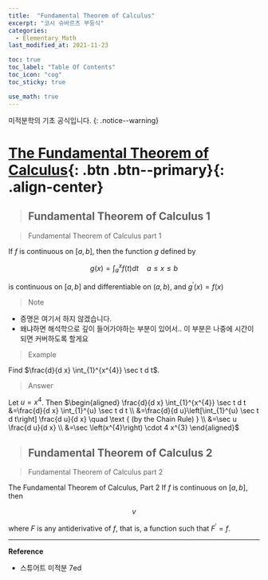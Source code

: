 ```yaml
---
title:  "Fundamental Theorem of Calculus"
excerpt: "코시 슈바르츠 부등식"
categories:
  - Elementary_Math
last_modified_at: 2021-11-23

toc: true
toc_label: "Table Of Contents"
toc_icon: "cog"
toc_sticky: true

use_math: true
---
```


 미적분학의 기초 공식입니다.
{: .notice--warning}

# [The Fundamental Theorem of Calculus](#link){: .btn .btn--primary}{: .align-center}

> ## Fundamental Theorem of Calculus 1

> Fundamental Theorem of Calculus part 1

If $f$ is continuous on $[a, b]$, then the function $g$ defined by

$$g(x)=\int_{a}^{x} f(t) d t \quad a \leqslant x \leqslant b$$

is continuous on $[a, b]$ and differentiable on $(a, b)$, and $g^{\prime}(x)=f(x)$

> Note

- 증명은 여기서 하지 않겠습니다.
- 왜냐하면 해석학으로 깊이 들어가야하는 부분이 있어서.. 이 부분은 나중에 시간이 되면 커버하도록 할게요

> Example

Find $\frac{d}{d x} \int_{1}^{x^{4}} \sec t d t$.

> Answer

Let $u=x^{4}$. Then
$\begin{aligned} \frac{d}{d x} \int_{1}^{x^{4}} \sec t d t &=\frac{d}{d x} \int_{1}^{u} \sec t d t \\ &=\frac{d}{d u}\left[\int_{1}^{u} \sec t d t\right] \frac{d u}{d x} \quad \text { (by the Chain Rule) } \\ &=\sec u \frac{d u}{d x} \\ &=\sec \left(x^{4}\right) \cdot 4 x^{3} \end{aligned}$

> ## Fundamental Theorem of Calculus 2

> Fundamental Theorem of Calculus part 2

The Fundamental Theorem of Calculus, Part 2 If $f$ is continuous on $[a, b]$, then

$$v$$

where $F$ is any antiderivative of $f$, that is, a function such that $F^{\prime}=f$.

---

**Reference**

- 스튜어트 미적분 7ed


